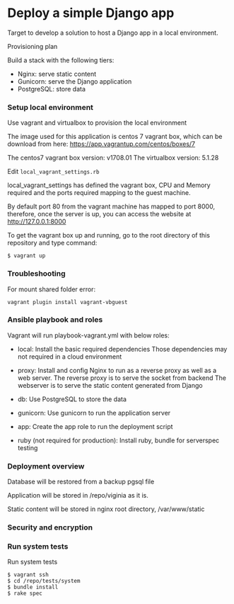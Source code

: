 # Deploy a simple Django app

Target to develop a solution to host a Django app in a local environment.

Provisioning plan

Build a stack with the following tiers:  
- Nginx: serve static content
- Gunicorn: serve the Django application
- PostgreSQL: store data

### Setup local environment
Use vagrant and virtualbox to provision the local environment

The image used for this application is centos 7 vagrant box, which can be download from here:
https://app.vagrantup.com/centos/boxes/7

The centos7 vagrant box version: v1708.01
The virtualbox version: 5.1.28

Edit `local_vagrant_settings.rb`

local_vagrant_settings has defined the vagrant box, CPU and Memory required and the ports required mapping to the guest machine.

By default port 80 from the vagrant machine has mapped to port 8000, therefore, once the server is up, you can access the website at http://127.0.0.1:8000

To get the vagrant box up and running, go to the root directory of this repository and type command:

```
$ vagrant up
```

### Troubleshooting

For mount shared folder error:
```
vagrant plugin install vagrant-vbguest
```

### Ansible playbook and roles

Vagrant will run playbook-vagrant.yml with below roles:

- local:
Install the basic required dependencies
Those dependencies may not required in a cloud environment

- proxy:
Install and config Nginx to run as a reverse proxy as well as a web server.
The reverse proxy is to serve the socket from backend
The webserver is to serve the static content generated from Django

- db:
Use PostgreSQL to store the data

- gunicorn:
Use gunicorn to run the application server

- app:
Create the app role to run the deployment script

- ruby (not required for production): 
Install ruby, bundle for serverspec testing

### Deployment overview

Database will be restored from a backup pgsql file

Application will be stored in /repo/viginia as it is.

Static content will be stored in nginx root directory, /var/www/static


### Security and encryption


### Run system tests

Run system tests

```
$ vagrant ssh
$ cd /repo/tests/system
$ bundle install
$ rake spec
```
